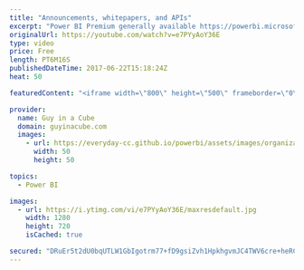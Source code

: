 ```yaml
---
title: "Announcements, whitepapers, and APIs"
excerpt: "Power BI Premium generally available https://powerbi.microsoft.com/en-us/blog/power-bi-premium-generally-available/   Data Insights Summit Opening Keynote  https://www.youtube.com/watch?v=zaVGt-IbuhU  White Paper On “Planning A Power BI Enterprise Deployment” (@technitrain & @SQLChick) https://blog.crossjoin.co.uk/2017/06/20/white-paper-on-planning-a-power-bi-enterprise-deployment/"
originalUrl: https://youtube.com/watch?v=e7PYyAoY36E
type: video
price: Free
length: PT6M16S
publishedDateTime: 2017-06-22T15:18:24Z
heat: 50

featuredContent: "<iframe width=\"800\" height=\"500\" frameborder=\"0\" src=\"https://www.youtube.com/embed/e7PYyAoY36E\" allow=\"accelerometer; autoplay; encrypted-media; gyroscope; picture-in-picture\" allowfullscreen></iframe>"

provider:
  name: Guy in a Cube
  domain: guyinacube.com
  images:
    - url: https://everyday-cc.github.io/powerbi/assets/images/organizations/guyinacube.com-50x50.jpg
      width: 50
      height: 50

topics:
  - Power BI

images:
  - url: https://i.ytimg.com/vi/e7PYyAoY36E/maxresdefault.jpg
    width: 1280
    height: 720
    isCached: true

secured: "DRuEr5t2dU0bqUTLW1GbIgotrm77+fD9gsiZvh1HpkhgvmJC4TWV6cre+heRCKfL/wXcSKZOwrk1K66i5B4YxLbTDq1pKFNOHHeUcPk7OOc/rwKCN89H9vYwQmrTNWZftqaN4WyLQhrr7veBhPQTIQDHYUa0YGeFk9gm/zXshGkC33I40fp5qxA/PL54H7SMsbeBZURTKPnu6/ZTMz1RHPBKwb9gRoTKNw40zQVBPj9qAdM98SViVGh6r6xBCjHV0lzxkHeT6gbJ/VOSmtx4U8n254cJ6wjNa3U62pxk8nsiJQuAcpX+lhniP3ZfaBebCIbh7pwl8ASHED70lpBCuxqliB6dILBh2i6KbYwdpNwU0TIa7rlV/TLCHOb7UN5cabIPQtKhj9jucqgJ24JQbJdQU2XoGohppkSIbS9Gumo=;v7l9s7wc4C0meGwA0HlTXg=="
---
```


